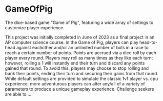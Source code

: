 # GameOfPig
The dice-based game "Game of Pig", featuring a wide array of settings to customize player experience.

This project was initially completed in June of 2023 as a final project in an AP computer science course. 
In the Game of Pig, players can play head-to-head against eachother and/or an unlimited number of bots in a race to reach a certain number of points.
Points are accrued via a dice roll by each player every round. Players may roll as many times as they like each turn; however, rolling a 1 will instantly end their turn and discard any points gained that round.
To avoid this, players may choose to stop rolling and bank their points, ending their turn and securing their gains from that round.
While default settings are provided to simulate the classic 1v1 player vs. cpu experience, more adventurous players can alter any/all of a variety of parameters to produce a unique gameplay experience.
Challenge seekers are able to ...
